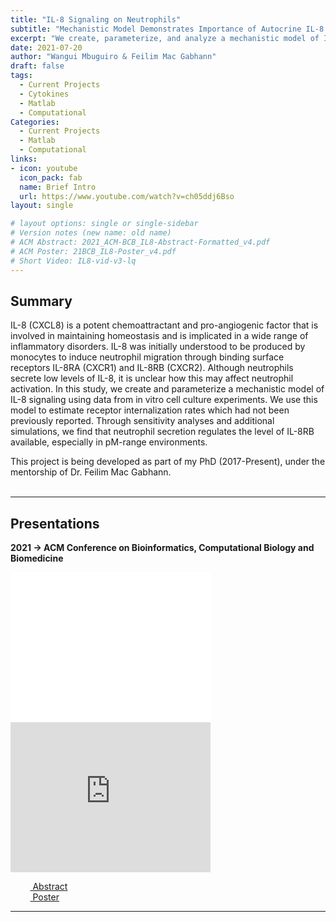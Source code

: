 ```yaml
---
title: "IL-8 Signaling on Neutrophils"
subtitle: "Mechanistic Model Demonstrates Importance of Autocrine IL-8 Secretion by Neutrophils"
excerpt: "We create, parameterize, and analyze a mechanistic model of IL-8 signaling on neutrophils using data from in vitro cell culture experiments."
date: 2021-07-20
author: "Wangui Mbuguiro & Feilim Mac Gabhann"
draft: false
tags:
  - Current Projects
  - Cytokines
  - Matlab
  - Computational
Categories:
  - Current Projects
  - Matlab
  - Computational
links:
- icon: youtube
  icon_pack: fab
  name: Brief Intro
  url: https://www.youtube.com/watch?v=ch05ddj6Bso
layout: single

# layout options: single or single-sidebar
# Version notes (new name: old name)
# ACM Abstract: 2021_ACM-BCB_IL8-Abstract-Formatted_v4.pdf
# ACM Poster: 21BCB_IL8-Poster_v4.pdf
# Short Video: IL8-vid-v3-lq
---
```

## Summary

IL-8 (CXCL8) is a potent chemoattractant and pro-angiogenic factor that is involved in maintaining homeostasis and is implicated in a wide range of inflammatory disorders. IL-8 was initially understood to be produced by monocytes to induce neutrophil migration through binding surface receptors IL-8RA (CXCR1) and IL-8RB (CXCR2). Although neutrophils secrete low levels of IL-8, it is unclear how this may affect neutrophil activation. In this study, we create and parameterize a mechanistic model of IL-8 signaling using data from in vitro cell culture experiments. We use this model to estimate receptor internalization rates which had not been previously reported. Through sensitivity analyses and additional simulations, we find that neutrophil secretion regulates the level of IL-8RB available, especially in pM-range environments.

This project is being developed as part of my PhD (2017-Present), under the mentorship of Dr. Feilim Mac Gabhann. 
<br />
<br />

---
## Presentations
<b>2021 → ACM Conference on Bioinformatics, Computational Biology and Biomedicine</b>
<br />
<iframe frameborder="0" scrolling="yes" width="320" height="240" src="ACM_poster.pdf"> </iframe>
  <iframe width="320" height="240" src="https://www.youtube.com/embed/ch05ddj6Bso" title="YouTube video player" frameborder="0" allow="accelerometer; autoplay; clipboard-write; encrypted-media; gyroscope; picture-in-picture" allowfullscreen></iframe>

&nbsp;&nbsp;&nbsp;&nbsp;&nbsp;&nbsp;&nbsp;&nbsp;[<i class="fas fa-file-pdf"></i> Abstract](ACM_abstract.pdf) 
<br />
&nbsp;&nbsp;&nbsp;&nbsp;&nbsp;&nbsp;&nbsp;&nbsp;[<i class="fas fa-newspaper"></i> Poster](ACM_poster.pdf)
<br />


---



